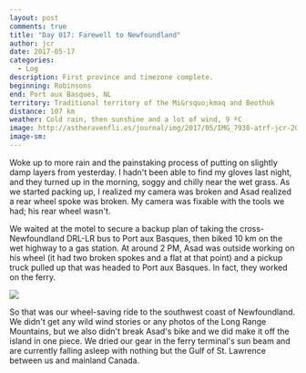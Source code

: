 ```yaml
---
layout: post
comments: true
title: "Day 017: Farewell to Newfoundland"
author: jcr
date: 2017-05-17
categories:
  - Log
description: First province and timezone complete.
beginning: Robinsons
end: Port aux Basques, NL
territory: Traditional territory of the Mi&rsquo;kmaq and Beothuk
distance: 107 km
weather: Cold rain, then sunshine and a lot of wind, 9 ºC
image: http://astheravenfli.es/journal/img/2017/05/IMG_7930-atrf-jcr-2000-web.jpg
image-sm:
---
```


Woke up to more rain and the painstaking process of putting on slightly damp layers from yesterday. I hadn't been able to find my gloves last night, and they turned up in the morning, soggy and chilly near the wet grass. As we started packing up, I realized my camera was broken and Asad realized a rear wheel spoke was broken. My camera was fixable with the tools we had; his rear wheel wasn't.

We waited at the motel to secure a backup plan of taking the cross-Newfoundland DRL-LR bus to Port aux Basques, then biked 10 km on the wet highway to a gas station. At around 2 PM, Asad was outside working on his wheel (it had two broken spokes and a flat at that point) and a pickup truck pulled up that was headed to Port aux Basques. In fact, they worked on the ferry.

<img src="http://astheravenfli.es/journal/img/2017/05/IMG_7927-atrf-ac-2000-web.jpg">

So that was our wheel-saving ride to the southwest coast of Newfoundland. We didn't get any wild wind stories or any photos of the Long Range Mountains, but we also didn't break Asad's bike and we did make it off the island in one piece. We dried our gear in the ferry terminal's sun beam and are currently falling asleep with nothing but the Gulf of St. Lawrence between us and mainland Canada.